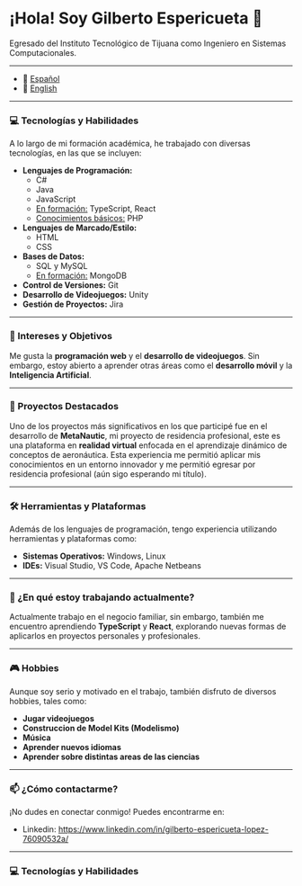 
  <h1>¡Hola! Soy Gilberto Espericueta 👋</h1>
  <p>Egresado del Instituto Tecnológico de Tijuana como Ingeniero en Sistemas Computacionales.</p>


---

- 📓 [Español](#inicio)
- 📓 [English](#start)

---

### <a id="inicio" /> 💻 Tecnologías y Habilidades

A lo largo de mi formación académica, he trabajado con diversas tecnologías, en las que se incluyen:

* **Lenguajes de Programación:**
    * C#
    * Java
    * JavaScript
    * <ins>En formación:</ins> TypeScript, React
    * <ins>Conocimientos básicos:</ins> PHP
* **Lenguajes de Marcado/Estilo:**
    * HTML
    * CSS
* **Bases de Datos:**  
    * SQL y MySQL
    * <ins>En formación:</ins> MongoDB
* **Control de Versiones:** Git
* **Desarrollo de Videojuegos:** Unity
* **Gestión de Proyectos:** Jira

---

### 🌱 Intereses y Objetivos

Me gusta la **programación web** y el **desarrollo de videojuegos**. Sin embargo, estoy abierto a aprender otras áreas como el **desarrollo móvil** y la **Inteligencia Artificial**.

---

### 🚀 Proyectos Destacados

Uno de los proyectos más significativos en los que participé fue en el desarrollo de **MetaNautic**, mi proyecto de residencia profesional, este es una plataforma en **realidad virtual** enfocada en el aprendizaje dinámico de conceptos de aeronáutica. Esta experiencia me permitió aplicar mis conocimientos en un entorno innovador y me permitió egresar por residencia profesional (aún sigo esperando mi título).

---

### 🛠️ Herramientas y Plataformas

Además de los lenguajes de programación, tengo experiencia utilizando herramientas y plataformas como:

* **Sistemas Operativos:** Windows, Linux
* **IDEs:** Visual Studio, VS Code, Apache Netbeans

---

### 💼 ¿En qué estoy trabajando actualmente?

Actualmente trabajo en el negocio familiar, sin embargo, también me encuentro aprendiendo **TypeScript** y **React**, explorando nuevas formas de aplicarlos en proyectos personales y profesionales.

---

### 🎮 Hobbies

Aunque soy serio y motivado en el trabajo, también disfruto de diversos hobbies, tales como:
* **Jugar videojuegos**
* **Construccion de Model Kits (Modelismo)**
* **Música**
* **Aprender nuevos idiomas**
* **Aprender sobre distintas areas de las ciencias**

---

### 📫 ¿Cómo contactarme?

¡No dudes en conectar conmigo! Puedes encontrarme en:

* Linkedin: https://www.linkedin.com/in/gilberto-espericueta-lopez-76090532a/
  
---

### <a id="inicio" /> 💻 Tecnologías y Habilidades

